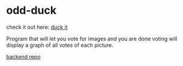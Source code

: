 # odd-duck

check it out here: [duck it](https://anthonysinitsa.github.io/odd-duck/)

Program that will let you vote for images and you are done voting will display a graph of all votes of each picture. 

[backend repo](https://github.com/MVP-Music-Variant-Project/JarJar-Beats-BackEnd)
